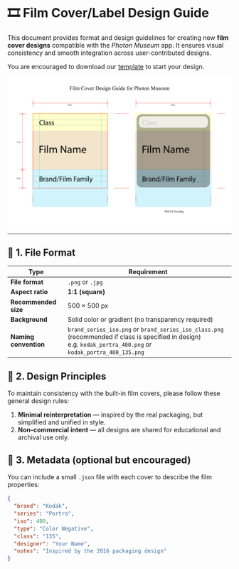 # 🎞 Film Cover/Label Design Guide

This document provides format and design guidelines for creating new **film cover designs** compatible with the *Photon Museum* app. It ensures visual consistency and smooth integration across user-contributed designs.

You are encouraged to download our [template](templates/film_cover_design_template.ai) to start your design.

<p align="center">
  <img src="assets/film_cover_design_guide_for_pm.png" alt="Film Cover Design Guide">
</p>

---

## 🧱 1. File Format

| Type | Requirement |
|------|--------------|
| **File format** | `.png` or `.jpg` |
| **Aspect ratio** | **1:1 (square)** |
| **Recommended size** | 500 × 500 px |
| **Background** | Solid color or gradient (no transparency required) |
| **Naming convention** | `brand_series_iso.png` or `brand_series_iso_class.png` (recommended if class is specified in design) <br> e.g. `kodak_portra_400.png` or `kodak_portra_400_135.png` |

## 🎨 2. Design Principles

To maintain consistency with the built-in film covers, please follow these general design rules:

1. **Minimal reinterpretation** — inspired by the real packaging, but simplified and unified in style.
2. **Non-commercial intent** — all designs are shared for educational and archival use only.


## 🧾 3. Metadata (optional but encouraged)

You can include a small `.json` file with each cover to describe the film properties:

```json
{
  "brand": "Kodak",
  "series": "Portra",
  "iso": 400,
  "type": "Color Negative",
  "class": "135",
  "designer": "Your Name",
  "notes": "Inspired by the 2016 packaging design"
}
